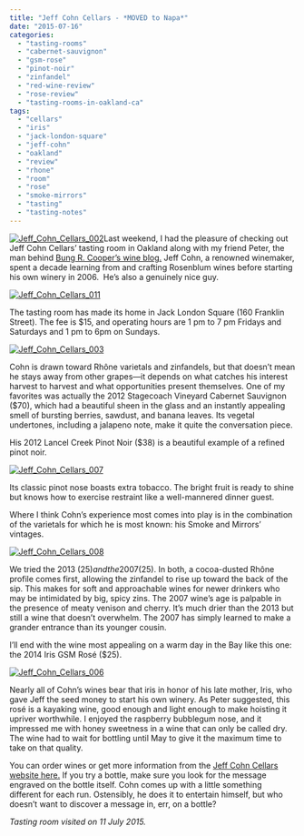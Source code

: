 ```yaml
---
title: "Jeff Cohn Cellars - *MOVED to Napa*"
date: "2015-07-16"
categories: 
  - "tasting-rooms"
  - "cabernet-sauvignon"
  - "gsm-rose"
  - "pinot-noir"
  - "zinfandel"
  - "red-wine-review"
  - "rose-review"
  - "tasting-rooms-in-oakland-ca"
tags: 
  - "cellars"
  - "iris"
  - "jack-london-square"
  - "jeff-cohn"
  - "oakland"
  - "review"
  - "rhone"
  - "room"
  - "rose"
  - "smoke-mirrors"
  - "tasting"
  - "tasting-notes"
---
```


[![Jeff_Cohn_Cellars_002](http://s3.amazonaws.com/thegourmez-wpmedia/2015/07/Jeff_Cohn_Cellars_002-500x304.jpg)](http://s3.amazonaws.com/thegourmez-wpmedia/2015/07/Jeff_Cohn_Cellars_002.jpg)Last weekend, I had the pleasure of checking out Jeff Cohn Cellars’ tasting room in Oakland along with my friend Peter, the man behind [Bung R. Cooper’s wine blog.](http://www.bungrcooper.com/) Jeff Cohn, a renowned winemaker, spent a decade learning from and crafting Rosenblum wines before starting his own winery in 2006.  He’s also a genuinely nice guy.

[![Jeff_Cohn_Cellars_011](http://s3.amazonaws.com/thegourmez-wpmedia/2015/07/Jeff_Cohn_Cellars_011-334x500.jpg)](http://s3.amazonaws.com/thegourmez-wpmedia/2015/07/Jeff_Cohn_Cellars_011.jpg)

The tasting room has made its home in Jack London Square (160 Franklin Street). The fee is $15, and operating hours are 1 pm to 7 pm Fridays and Saturdays and 1 pm to 6pm on Sundays.

[![Jeff_Cohn_Cellars_003](http://s3.amazonaws.com/thegourmez-wpmedia/2015/07/Jeff_Cohn_Cellars_003-500x321.jpg)](http://s3.amazonaws.com/thegourmez-wpmedia/2015/07/Jeff_Cohn_Cellars_003.jpg)

Cohn is drawn toward Rhône varietals and zinfandels, but that doesn’t mean he stays away from other grapes—it depends on what catches his interest harvest to harvest and what opportunities present themselves. One of my favorites was actually the 2012 Stagecoach Vineyard Cabernet Sauvignon ($70), which had a beautiful sheen in the glass and an instantly appealing smell of bursting berries, sawdust, and banana leaves. Its vegetal undertones, including a jalapeno note, make it quite the conversation piece.

His 2012 Lancel Creek Pinot Noir ($38) is a beautiful example of a refined pinot noir.

[![Jeff_Cohn_Cellars_007](http://s3.amazonaws.com/thegourmez-wpmedia/2015/07/Jeff_Cohn_Cellars_007-500x389.jpg)](http://s3.amazonaws.com/thegourmez-wpmedia/2015/07/Jeff_Cohn_Cellars_007.jpg)

Its classic pinot nose boasts extra tobacco. The bright fruit is ready to shine but knows how to exercise restraint like a well-mannered dinner guest.

Where I think Cohn’s experience most comes into play is in the combination of the varietals for which he is most known: his Smoke and Mirrors’ vintages.

[![Jeff_Cohn_Cellars_008](http://s3.amazonaws.com/thegourmez-wpmedia/2015/07/Jeff_Cohn_Cellars_008-500x431.jpg)](http://s3.amazonaws.com/thegourmez-wpmedia/2015/07/Jeff_Cohn_Cellars_008.jpg)

We tried the 2013 ($25) and the 2007 ($25). In both, a cocoa-dusted Rhône profile comes first, allowing the zinfandel to rise up toward the back of the sip. This makes for soft and approachable wines for newer drinkers who may be intimidated by big, spicy zins. The 2007 wine’s age is palpable in the presence of meaty venison and cherry. It’s much drier than the 2013 but still a wine that doesn’t overwhelm. The 2007 has simply learned to make a grander entrance than its younger cousin.

I’ll end with the wine most appealing on a warm day in the Bay like this one: the 2014 Iris GSM Rosé ($25).

[![Jeff_Cohn_Cellars_006](http://s3.amazonaws.com/thegourmez-wpmedia/2015/07/Jeff_Cohn_Cellars_006-500x462.jpg)](http://s3.amazonaws.com/thegourmez-wpmedia/2015/07/Jeff_Cohn_Cellars_006.jpg)

Nearly all of Cohn’s wines bear that iris in honor of his late mother, Iris, who gave Jeff the seed money to start his own winery. As Peter suggested, this rosé is a kayaking wine, good enough and light enough to make hoisting it upriver worthwhile. I enjoyed the raspberry bubblegum nose, and it impressed me with honey sweetness in a wine that can only be called dry. The wine had to wait for bottling until May to give it the maximum time to take on that quality.

You can order wines or get more information from the [Jeff Cohn Cellars website here.](http://www.jeffcohncellars.com/wines#srelease=current&scategory=&svarietal=&svintage=&svineyard=) If you try a bottle, make sure you look for the message engraved on the bottle itself. Cohn comes up with a little something different for each run. Ostensibly, he does it to entertain himself, but who doesn’t want to discover a message in, err, on a bottle?

_Tasting room visited on 11 July 2015._
